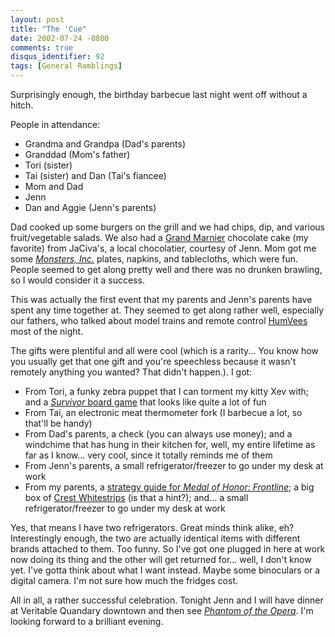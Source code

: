 ```yaml
---
layout: post
title: "The 'Cue"
date: 2002-07-24 -0800
comments: true
disqus_identifier: 92
tags: [General Ramblings]
---
```

Surprisingly enough, the birthday barbecue last night went off without a
hitch.
 
 People in attendance:
-   Grandma and Grandpa (Dad's parents)
-   Granddad (Mom's father)
-   Tori (sister)
-   Tai (sister) and Dan (Tai's fiancee)
-   Mom and Dad
-   Jenn
-   Dan and Aggie (Jenn's parents)


 
 Dad cooked up some burgers on the grill and we had chips, dip, and
various fruit/vegetable salads. We also had a [Grand
Marnier](http://www.grandmarnier.com/) chocolate cake (my favorite) from
JaCiva's, a local chocolatier, courtesy of Jenn. Mom got me some
[*Monsters,
Inc.*](http://www.amazon.com/exec/obidos/ASIN/B00005JKDR/mhsvortex)
plates, napkins, and tablecloths, which were fun. People seemed to get
along pretty well and there was no drunken brawling, so I would consider
it a success.
 
 This was actually the first event that my parents and Jenn's parents
have spent any time together at. They seemed to get along rather well,
especially our fathers, who talked about model trains and remote control
[HumVees](http://www.hummer.com/) most of the night.
 
 The gifts were plentiful and all were cool (which is a rarity... You
know how you usually get that one gift and you're speechless because it
wasn't remotely anything you wanted? That didn't happen.). I got:
-   From Tori, a funky zebra puppet that I can torment my kitty Xev
    with; and a [*Survivor* board
    game](http://www.amazon.com/exec/obidos/ASIN/B00004WHR4/mhsvortex)
    that looks like quite a lot of fun
-   From Tai, an electronic meat thermometer fork (I barbecue a lot, so
    that'll be handy)
-   From Dad's parents, a check (you can always use money); and a
    windchime that has hung in their kitchen for, well, my entire
    lifetime as far as I know... very cool, since it totally reminds me
    of them
-   From Jenn's parents, a small refrigerator/freezer to go under my
    desk at work
-   From my parents, a [strategy guide for *Medal of Honor:
    Frontline*](http://www.amazon.com/exec/obidos/ASIN/0761537678/mhsvortex);
    a big box of [Crest Whitestrips](http://www.whitestrips.com/) (is
    that a hint?); and... a small refrigerator/freezer to go under my
    desk at work


 
 Yes, that means I have two refrigerators. Great minds think alike, eh?
Interestingly enough, the two are actually identical items with
different brands attached to them. Too funny. So I've got one plugged in
here at work now doing its thing and the other will get returned for...
well, I don't know yet. I've gotta think about what I want instead.
Maybe some binoculars or a digital camera. I'm not sure how much the
fridges cost.
 
 All in all, a rather successful celebration. Tonight Jenn and I will
have dinner at Veritable Quandary downtown and then see [*Phantom of the
Opera*](http://www.thephantomoftheopera.com/). I'm looking forward to a
brilliant evening.
